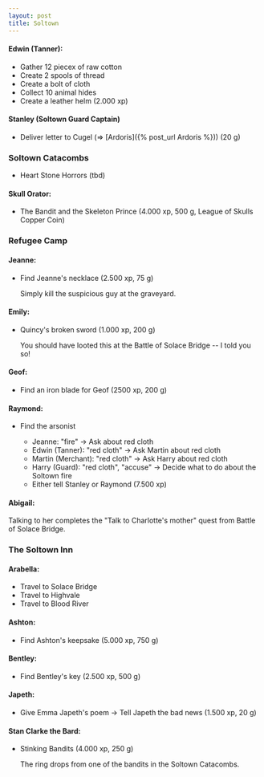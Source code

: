 ```yaml
---
layout: post
title: Soltown
---
```


#### Edwin (Tanner):

* Gather 12 piecex of raw cotton
* Create 2 spools of thread
* Create a bolt of cloth
* Collect 10 animal hides
* Create a leather helm (2.000 xp)

#### Stanley (Soltown Guard Captain)

* Deliver letter to Cugel (=> [Ardoris]({% post_url Ardoris %})) (20 g)

### Soltown Catacombs

* Heart Stone Horrors (tbd)

#### Skull Orator:

* The Bandit and the Skeleton Prince (4.000 xp, 500 g, League of Skulls Copper Coin)

### Refugee Camp

#### Jeanne:

* Find Jeanne's necklace (2.500 xp, 75 g)

    Simply kill the suspicious guy at the graveyard.

#### Emily:

* Quincy's broken sword (1.000 xp, 200 g)

    You should have looted this at the Battle of Solace Bridge -- I told you so!

#### Geof:

* Find an iron blade for Geof (2500 xp, 200 g)

#### Raymond:

* Find the arsonist

    * Jeanne: "fire" -> Ask about red cloth
    * Edwin (Tanner): "red cloth" -> Ask Martin about red cloth
    * Martin (Merchant): "red cloth" -> Ask Harry about red cloth
    * Harry (Guard): "red cloth", "accuse" -> Decide what to do about the Soltown fire
    * Either tell Stanley or Raymond (7.500 xp)

#### Abigail:

Talking to her completes the "Talk to Charlotte's mother" quest from Battle of Solace Bridge.

### The Soltown Inn

#### Arabella:

* Travel to Solace Bridge
* Travel to Highvale
* Travel to Blood River

#### Ashton:

* Find Ashton's keepsake (5.000 xp, 750 g)

#### Bentley:

* Find Bentley's key (2.500 xp, 500 g)

#### Japeth:

* Give Emma Japeth's poem -> Tell Japeth the bad news (1.500 xp, 20 g)

#### Stan Clarke the Bard:

* Stinking Bandits (4.000 xp, 250 g)

    The ring drops from one of the bandits in the Soltown Catacombs.
    
